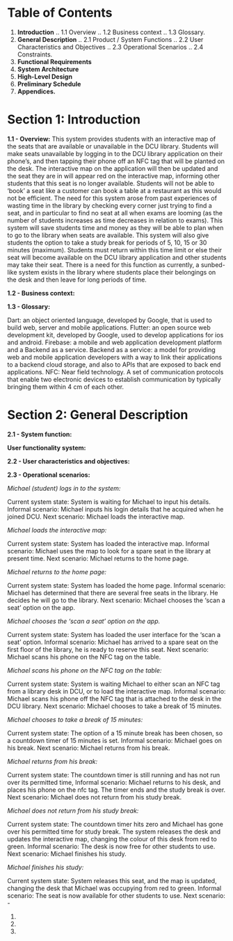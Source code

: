 # Table of Contents
1. **Introduction**
.. 1.1 Overview
.. 1.2 Business context
.. 1.3 Glossary.
2. **General Description**
.. 2.1 Product / System Functions
.. 2.2 User Characteristics and Objectives
.. 2.3 Operational Scenarios
.. 2.4 Constraints.
3. **Functional Requirements**
4. **System Architecture**
5. **High-Level Design**
6. **Preliminary Schedule**
7. **Appendices.**

# Section 1: Introduction

**1.1 - Overview:**
This system provides students with an interactive map of the seats that are available or unavailable in the DCU library. Students will make seats unavailable by logging in to the DCU library application on their phone’s, and then tapping their phone off an NFC tag that will be planted on the desk. The interactive map on the application will then be updated and the seat they are in will appear red on the interactive map, informing other students that this seat is no longer available. Students will not be able to ‘book’ a seat like a customer can book a table at a restaurant as this would not be efficient.
The need for this system arose from past experiences of wasting time in the library by checking every corner just trying to find a seat, and in particular to find no seat at all when exams are looming (as the number of students increases as time decreases in relation to exams). This system will save students time and money as they will be able to plan when to go to the library when seats are available.
This system will also give students the option to take a study break for periods of 5, 10, 15 or 30 minutes (maximum). Students must return within this time limit or else their seat will become available on the DCU library application and other students may take their seat. There is a need for this function as currently, a sunbed-like system exists in the library where students place their belongings on the desk and then leave for long periods of time. 

**1.2 - Business context:**


**1.3 - Glossary:**

Dart: an object oriented language, developed by Google, that is used to build web, server and mobile applications.
Flutter: an open source web development kit, developed by Google, used to develop applications for ios and android. 
Firebase: a mobile and web application development platform and a Backend as a service.
Backend as a service: a model for providing web and mobile application developers with a way to link their applications to a backend cloud storage, and also to APIs that are exposed to back end applications.
NFC: Near field technology. A set of communication protocols that enable two electronic devices to establish communication by typically bringing them within 4 cm of each other.

# Section 2: General Description

**2.1 - System function:**

**User functionality system:**


**2.2 - User characteristics and objectives:**


**2.3 - Operational scenarios:**

*Michael (student) logs in to the system:*

Current system state: System is waiting for Michael to input his details.
Informal scenario: Michael inputs his login details that he acquired when he joined DCU.
Next scenario: Michael loads the interactive map.


*Michael loads the interactive map:*

Current system state: System has loaded the interactive map.
Informal scenario: Michael uses the map to look for a spare seat in the library at present time.
Next scenario: Michael returns to the home page.

*Michael returns to the home page:*

Current system state: System has loaded the home page.
Informal scenario: Michael has determined that there are several free seats in the library. He decides he will go to the library.
Next scenario: Michael chooses the ‘scan a seat’ option on the app.

*Michael chooses the ‘scan a seat’ option on the app.*

Current system state: System has loaded the user interface for the ‘scan a seat’ option.
Informal scenario: Michael has arrived to a spare seat on the first floor of the library, he is ready to reserve this seat.
Next scenario: Michael scans his phone on the NFC tag on the table.

*Michael scans his phone on the NFC tag on the table:*

Current system state: System is waiting Michael to either scan an NFC tag from a library desk in DCU, or to load the interactive map.
Informal scenario: Michael scans his phone off the NFC tag that is attached to the desk in the DCU library.
Next scenario: Michael chooses to take a break of 15 minutes.

*Michael chooses to take a break of 15 minutes:*

Current system state: The option of a 15 minute break has been chosen, so a countdown timer of 15 minutes is set.
Informal scenario: Michael goes on his break.
Next scenario: Michael returns from his break. 

*Michael returns from his break:*

Current system state: The countdown timer is still running and has not run over its permitted time, 
Informal scenario: Michael returns to his desk, and places his phone on the nfc tag. The timer ends and the study break is over.
Next scenario: Michael does not return from his study break.

*Michael does not return from his study break:*

Current system state: The countdown timer hits zero and Michael has gone over his permitted time for study break. The system releases the desk and updates the interactive map, changing the colour of this desk from red to green.
Informal scenario: The desk is now free for other students to use.
Next scenario: Michael finishes his study.

*Michael finishes his study:*

Current system state: System releases this seat, and the map is updated, changing the desk that Michael was occupying from red to green.
Informal scenario: The seat is now available for other students to use.
Next scenario: -

1.
2.
3.


